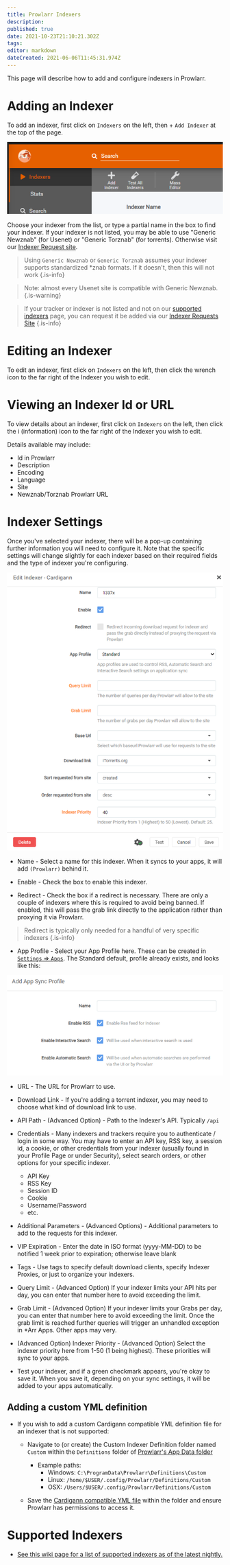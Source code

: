 ```yaml
---
title: Prowlarr Indexers
description: 
published: true
date: 2021-10-23T21:10:21.302Z
tags: 
editor: markdown
dateCreated: 2021-06-06T11:45:31.974Z
---
```


This page will describe how to add and configure indexers in Prowlarr.

# Adding an Indexer

To add an indexer, first click on `Indexers` on the left, then <kb>+</kb> `Add Indexer` at the top of the page.

![ind_1_addindexer.png](/assets/prowlarr/ind_1_addindexer.png)

Choose your indexer from the list, or type a partial name in the box to find your indexer. If your indexer is not listed, you may be able to use "Generic Newznab" (for Usenet) or "Generic Torznab" (for torrents). Otherwise visit our [Indexer Request site](https://requests.prowlarr.com/).

> Using `Generic Newznab` or `Generic Torznab` assumes your indexer supports standardized *znab formats. If it doesn't, then this will not work
{.is-info}

> Note: almost every Usenet site is compatible with Generic Newznab.
{.is-warning}

> If your tracker or indexer is not listed and not on our [supported indexers](/prowlarr/supported-indexers) page, you can request it be added via our [Indexer Requests Site](https://requests.prowlarr.com)
{.is-info}

# Editing an Indexer

To edit an indexer, first click on `Indexers` on the left, then click the wrench icon to the far right of the Indexer you wish to edit.

# Viewing an Indexer Id or URL

To view details about an indexer, first click on `Indexers` on the left, then click the i (information) icon to the far right of the Indexer you wish to edit.

Details available may include:

- Id in Prowlarr
- Description
- Encoding
- Language
- Site
- Newznab/Torznab Prowlarr URL

# Indexer Settings

Once you've selected your indexer, there will be a pop-up containing further information you will need to configure it. Note that the specific settings will change slightly for each indexer based on their required fields and the type of indexer you're configuring.

![ind_3_indexer2.png](/assets/prowlarr/ind_3_indexer2.png)

- Name - Select a name for this indexer. When it syncs to your apps, it will add `(Prowlarr)` behind it.

- Enable - Check the box to enable this indexer.

- Redirect - Check the box if a redirect is necessary. There are only a couple of indexers where this is required to avoid being banned. If enabled, this will pass the grab link directly to the application rather than proxying it via Prowlarr.

> Redirect is typically only needed for a handful of very specific indexers {.is-info}

- App Profile - Select your App Profile here. These can be created in [`Settings` => `Apps`](/prowlarr/settings#applications). The Standard default, profile already exists, and looks like this:

![ind_3_settingsapps.png](/assets/prowlarr/ind_3_settingsapps.png)

- URL - The URL for Prowlarr to use.

- Download Link - If you're adding a torrent indexer, you may need to choose what kind of download link to use.

- API Path - (Advanced Option) - Path to the Indexer's API. Typically `/api`

- Credentials - Many indexers and trackers require you to authenticate / login in some way. You may have to enter an API key, RSS key, a session id, a cookie, or other credentials from your indexer (usually found in your Profile Page or under Security), select search orders, or other options for your specific indexer.
  - API Key
  - RSS Key
  - Session ID
  - Cookie
  - Username/Password
  - etc.

- Additional Parameters - (Advanced Options) - Additional parameters to add to the requests for this indexer.

- VIP Expiration - Enter the date in ISO format (yyyy-MM-DD) to be notified 1 week prior to expiration; otherwise leave blank

- Tags - Use tags to specify default download clients, specify Indexer Proxies, or just to organize your indexers.

- Query Limit - (Advanced Option) If your indexer limits your API hits per day, you can enter that number here to avoid exceeding the limit.

- Grab Limit - (Advanced Option) If your indexer limits your Grabs per day, you can enter that number here to avoid exceeding the limit. Once the grab limit is reached further queries will trigger an unhandled exception in \*Arr Apps. Other apps may very.

- (Advanced Option) Indexer Priority - (Advanced Option) Select the indexer priority here from 1-50 (1 being highest). These priorities will sync to your apps.

- Test your indexer, and if a green checkmark appears, you're okay to save it. When you save it, depending on your sync settings, it will be added to your apps automatically.

## Adding a custom YML definition

- If you wish to add a custom Cardigann compatible YML definition file for an indexer that is not supported:
  - Navigate to (or create) the Custom Indexer Definition folder named `Custom` within the `Definitions` folder of [Prowlarr's App Data folder](/prowlarr/appdata-directory)
    - Example paths:
      - Windows: `C:\ProgramData\Prowlarr\Definitions\Custom`
      - Linux: `/home/$USER/.config/Prowlarr/Definitions/Custom`
      - OSX: `/Users/$USER/.config/Prowlarr/Definitions/Custom`

  - Save the [Cardigann compatible YML file](/prowlarr/cardigann-yml-definition) within the folder and ensure Prowlarr has permissions to access it.

# Supported Indexers

- [See this wiki page for a list of supported indexers as of the latest nightly.](/prowlarr/supported-indexers/)
